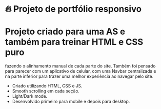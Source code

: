 # 🔥 Projeto de portfólio responsivo
# Projeto criado para uma AS e também para treinar HTML e CSS puro
fazendo o alinhamento manual de cada parte do site. Também foi pensado
para parecer com um aplicativo de celular, com uma Navbar centralizada
e na parte inferior para trazer uma melhor experiência ao navegar pelo site.

- Criado utilizando HTML, CSS e JS.
- Smooth scrolling em cada seção.
- Light/Dark mode.
- Desenvolvido primeiro para mobile e depois para desktop.

<!-- ![preview img](/preview.png) -->
